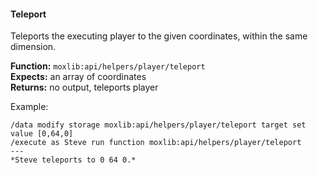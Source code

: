 #### Teleport
Teleports the executing player to the given coordinates, within the same dimension.

**Function:** `moxlib:api/helpers/player/teleport`  
**Expects:** an array of coordinates  
**Returns:** no output, teleports player

Example:
```
/data modify storage moxlib:api/helpers/player/teleport target set value [0,64,0]
/execute as Steve run function moxlib:api/helpers/player/teleport
---
*Steve teleports to 0 64 0.*
```